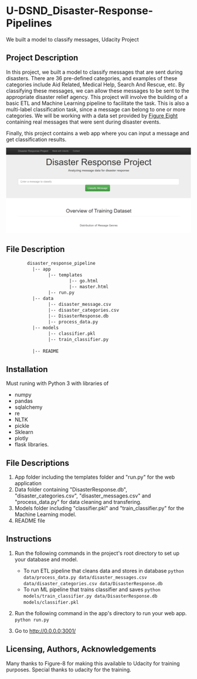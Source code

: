 # U-DSND_Disaster-Response-Pipelines
We built a model to classify messages, Udacity Project

## Project Description
In this project, we built a model to classify messages that are sent during disasters. There are 36 pre-defined categories, 
and examples of these categories include Aid Related, 
Medical Help, Search And Rescue, etc. By classifying these messages,
we can allow these messages to be sent to the appropriate disaster relief agency. This project will involve the building of a basic ETL and Machine Learning pipeline to facilitate the task. This is also a multi-label classification task, since a message can belong to one or more categories. We will be working with a data set provided by [Figure Eight](https://www.figure-eight.com/) containing real messages that were sent during disaster events.

Finally, this project contains a web app where you can input a message and get classification results.

![Screenshot of Web App](WebApp.PNG)

## File Description
~~~~~~~
        disaster_response_pipeline
          |-- app
                |-- templates
                        |-- go.html
                        |-- master.html
                |-- run.py
          |-- data
                |-- disaster_message.csv
                |-- disaster_categories.csv
                |-- DisasterResponse.db
                |-- process_data.py
          |-- models
                |-- classifier.pkl
                |-- train_classifier.py
         
          |-- README
~~~~~~~
## Installation
Must runing with Python 3 with libraries of 
 * numpy
 * pandas 
 * sqlalchemy
 * re 
 * NLTK 
 * pickle 
 * Sklearn 
 * plotly  
 * flask libraries.

## File Descriptions
1. App folder including the templates folder and "run.py" for the web    application
2. Data folder containing "DisasterResponse.db", "disaster_categories.csv", "disaster_messages.csv" and "process_data.py" for data cleaning and transfering.
3. Models folder including "classifier.pkl" and "train_classifier.py" for the Machine Learning model.
4. README file

## Instructions
1. Run the following commands in the project's root directory to set up your database and model.

    - To run ETL pipeline that cleans data and stores in database
        `python data/process_data.py data/disaster_messages.csv data/disaster_categories.csv data/DisasterResponse.db`
    - To run ML pipeline that trains classifier and saves
        `python models/train_classifier.py data/DisasterResponse.db models/classifier.pkl`

2. Run the following command in the app's directory to run your web app.
    `python run.py`

3. Go to http://0.0.0.0:3001/

## Licensing, Authors, Acknowledgements
Many thanks to Figure-8 for making this available 
to Udacity for training purposes. Special thanks 
to udacity for the training.